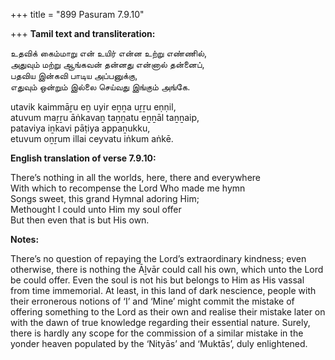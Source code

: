 +++
title = "899 Pasuram 7.9.10"

+++
**Tamil text and transliteration:**

உதவிக் கைம்மாறு என் உயிர் என்ன உற்று எண்ணில்,  
அதுவும் மற்று ஆங்கவன் தன்னது என்னால் தன்னைப்,  
பதவிய இன்கவி பாடிய அப்பனுக்கு,  
எதுவும் ஒன்றும் இல்லை செய்வது இங்கும் அங்கே.

utavik kaimmāṟu eṉ uyir eṉṉa uṟṟu eṇṇil,  
atuvum maṟṟu āṅkavaṉ taṉṉatu eṉṉāl taṉṉaip,  
pataviya iṉkavi pāṭiya appaṉukku,  
etuvum oṉṟum illai ceyvatu iṅkum aṅkē.

**English translation of verse 7.9.10:**

There’s nothing in all the worlds, here, there and everywhere  
With which to recompense the Lord Who made me hymn  
Songs sweet, this grand Hymnal adoring Him;  
Methought I could unto Him my soul offer  
But then even that is but His own.

**Notes:**

There’s no question of repaying the Lord’s extraordinary kindness; even otherwise, there is nothing the Āḻvār could call his own, which unto the Lord be could offer. Even the soul is not his but belongs to Him as His vassal from time immemorial. At least, in this land of dark nescience, people with their erronerous notions of ‘I’ and ‘Mine’ might commit the mistake of offering something to the Lord as their own and realise their mistake later on with the dawn of true knowledge regarding their essential nature. Surely, there is hardly any scope for the commission of a similar mistake in the yonder heaven populated by the ‘Nityās’ and ‘Muktās’, duly enlightened.


